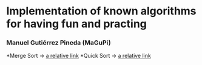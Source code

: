 # Implementation of known algorithms for having fun and practing
### Manuel Gutiérrez Pineda (MaGuPi)
*Merge Sort -> [a relative link](MergerSorter.cs)
*Quick Sort -> [a relative link](QuickSorter.cs)